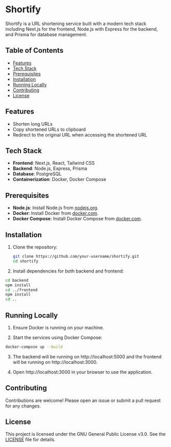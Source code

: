 # Shortify

Shortify is a URL shortening service built with a modern tech stack including Next.js for the frontend, Node.js with Express for the backend, and Prisma for database management.

## Table of Contents

- [Features](#features)
- [Tech Stack](#tech-stack)
- [Prerequisites](#prerequisites)
- [Installation](#installation)
- [Running Locally](#running-locally)
- [Contributing](#contributing)
- [License](#license)

## Features

- Shorten long URLs
- Copy shortened URLs to clipboard
- Redirect to the original URL when accessing the shortened URL

## Tech Stack

- **Frontend**: Next.js, React, Tailwind CSS
- **Backend**: Node.js, Express, Prisma
- **Database**: PostgreSQL
- **Containerization**: Docker, Docker Compose

## Prerequisites

- **Node.js**: Install Node.js from [nodejs.org](https://nodejs.org/).
- **Docker**: Install Docker from [docker.com](https://www.docker.com/).
- **Docker Compose**: Install Docker Compose from [docker.com](https://www.docker.com/products/docker-desktop).

## Installation

1. Clone the repository:

   ```bash
   git clone https://github.com/your-username/shortify.git
   cd shortify
   ```

2. Install dependencies for both backend and frontend:

  ```bash
  cd backend
  npm install
  cd ../frontend
  npm install
  cd ..
  ```

## Running Locally

1. Ensure Docker is running on your machine.

2. Start the services using Docker Compose:

  ```bash
  docker-compose up --build
  ```

3. The backend will be running on http://localhost:5000 and the frontend will be running on http://localhost:3000.

4. Open http://localhost:3000 in your browser to use the application.

## Contributing

Contributions are welcome! Please open an issue or submit a pull request for any changes.

## License

This project is licensed under the GNU General Public License v3.0. See the [LICENSE](./LICENSE) file for details.

